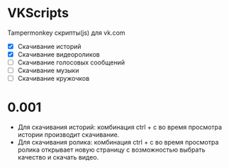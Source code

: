 # VKScripts
Tampermonkey скрипты(js) для vk.com

- [x] Скачивание историй
- [x] Скачивание видеороликов
- [ ] Скачивание голосовых сообщений
- [ ] Скачивание музыки
- [ ] Скачивание кружочков

# 0.001
- Для скачивания историй: комбинация ctrl + c во время просмотра истории производит скачивание.
- Для скачивания ролика: комбинация ctrl + c во время просмотра ролика открывает новую страницу с возможностью выбрать качество и скачать видео.
